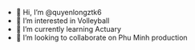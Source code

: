 - 👋 Hi, I’m @quyenlongztk6
- 👀 I’m interested in Volleyball
- 🌱 I’m currently learning Actuary
- 💞️ I’m looking to collaborate on Phu Minh production


<!---
quyenlongztk6/quyenlongztk6 is a ✨ special ✨ repository because its `README.md` (this file) appears on your GitHub profile.
You can click the Preview link to take a look at your changes.
--->
